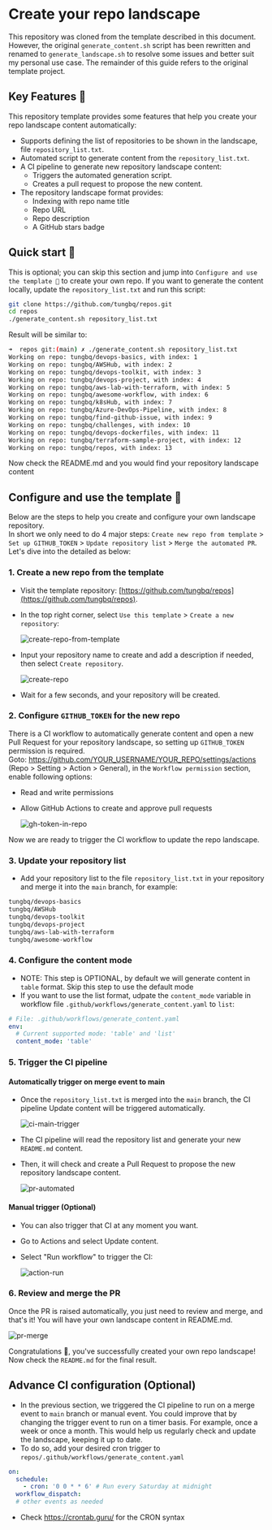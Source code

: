# Create your repo landscape

This repository was cloned from the template described in this document. However, the original `generate_content.sh` script has been rewritten and renamed to `generate_landscape.sh` to resolve some issues and better suit my personal use case. The remainder of this guide refers to the original template project.

## Key Features 🚀

This repository template provides some features that help you create your repo landscape content automatically:

- Supports defining the list of repositories to be shown in the landscape, file `repository_list.txt`.
- Automated script to generate content from the `repository_list.txt`.
- A CI pipeline to generate new repository landscape content:
  - Triggers the automated generation script.
  - Creates a pull request to propose the new content.
- The repository landscape format provides:
  - Indexing with repo name title
  - Repo URL
  - Repo description
  - A GitHub stars badge

## Quick start 📖

This is optional; you can skip this section and jump into `Configure and use the template 📘` to create your own repo.
If you want to generate the content locally, update the `repository_list.txt` and run this script:

```bash
git clone https://github.com/tungbq/repos.git
cd repos
./generate_content.sh repository_list.txt
```

Result will be similar to:

```bash
➜  repos git:(main) ✗ ./generate_content.sh repository_list.txt
Working on repo: tungbq/devops-basics, with index: 1
Working on repo: tungbq/AWSHub, with index: 2
Working on repo: tungbq/devops-toolkit, with index: 3
Working on repo: tungbq/devops-project, with index: 4
Working on repo: tungbq/aws-lab-with-terraform, with index: 5
Working on repo: tungbq/awesome-workflow, with index: 6
Working on repo: tungbq/k8sHub, with index: 7
Working on repo: tungbq/Azure-DevOps-Pipeline, with index: 8
Working on repo: tungbq/find-github-issue, with index: 9
Working on repo: tungbq/challenges, with index: 10
Working on repo: tungbq/devops-dockerfiles, with index: 11
Working on repo: tungbq/terraform-sample-project, with index: 12
Working on repo: tungbq/repos, with index: 13
```

Now check the README.md and you would find your repository landscape content

## Configure and use the template 📘

Below are the steps to help you create and configure your own landscape repository.
<br>
In short we only need to do 4 major steps: `Create new repo from template` > `Set up GITHUB_TOKEN` > `Update repository list` > `Merge the automated PR`.
<br>
Let's dive into the detailed as below:

### 1. Create a new repo from the template

- Visit the template repository: [https://github.com/tungbq/repos](https://github.com/tungbq/repos).
- In the top right corner, select `Use this template` > `Create a new repository`:

  ![create-repo-from-template](./assets/create-repo-from-template.png)

- Input your repository name to create and add a description if needed, then select `Create repository`.

  ![create-repo](./assets/create-repo.png)

- Wait for a few seconds, and your repository will be created.

### 2. Configure `GITHUB_TOKEN` for the new repo

There is a CI workflow to automatically generate content and open a new Pull Request for your repository landscape, so setting up `GITHUB_TOKEN` permission is required.
<br>
Goto: <https://github.com/YOUR_USERNAME/YOUR_REPO/settings/actions> (Repo > Setting > Action > General), in the `Workflow permission` section, enable following options:

- Read and write permissions
- Allow GitHub Actions to create and approve pull requests

  ![gh-token-in-repo](./assets/gh-token-in-repo.png)

Now we are ready to trigger the CI workflow to update the repo landscape.

### 3. Update your repository list

- Add your repository list to the file `repository_list.txt` in your repository and merge it into the `main` branch, for example:

```bash
tungbq/devops-basics
tungbq/AWSHub
tungbq/devops-toolkit
tungbq/devops-project
tungbq/aws-lab-with-terraform
tungbq/awesome-workflow
```

### 4. Configure the content mode

- NOTE: This step is OPTIONAL, by default we will generate content in `table` format. Skip this step to use the default mode
- If you want to use the list format, udpate the `content_mode` variable in workflow file `.github/workflows/generate_content.yaml` to `list`:

```yaml
# File: .github/workflows/generate_content.yaml
env:
  # Current supported mode: 'table' and 'list'
  content_mode: 'table'
```

### 5. Trigger the CI pipeline

#### Automatically trigger on merge event to main

- Once the `repository_list.txt` is merged into the `main` branch, the CI pipeline Update content will be triggered automatically.

  ![ci-main-trigger](./assets/ci-main-trigger.png)

- The CI pipeline will read the repository list and generate your new `README.md` content.
- Then, it will check and create a Pull Request to propose the new repository landscape content.

  ![pr-automated](./assets/pr-automated.png)

#### Manual trigger (Optional)

- You can also trigger that CI at any moment you want.
- Go to Actions and select Update content.
- Select "Run workflow" to trigger the CI:

  ![action-run](./assets/action-run.png)

### 6. Review and merge the PR

Once the PR is raised automatically, you just need to review and merge, and that's it! You will have your own landscape content in README.md.

![pr-merge](./assets/pr-merge.png)

Congratulations 🎉, you've successfully created your own repo landscape! Now check the `README.md` for the final result.

## Advance CI configuration (Optional)

- In the previous section, we triggered the CI pipeline to run on a merge event to `main` branch or manual event. You could improve that by changing the trigger event to run on a timer basis. For example, once a week or once a month. This would help us regularly check and update the landscape, keeping it up to date.
- To do so, add your desired cron trigger to `repos/.github/workflows/generate_content.yaml`

```yaml
on:
  schedule:
    - cron: '0 0 * * 6' # Run every Saturday at midnight
  workflow_dispatch:
  # other events as needed
```

- Check <https://crontab.guru/> for the CRON syntax
